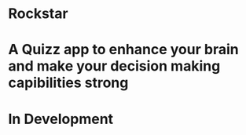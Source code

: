 # Rockstar
# A Quizz app to enhance your brain and make your decision making capibilities strong
# In Development
